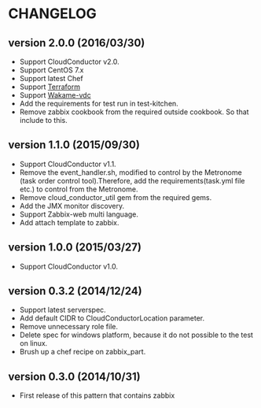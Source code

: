 CHANGELOG
=========

## version 2.0.0 (2016/03/30)

  - Support CloudConductor v2.0.
  - Support CentOS 7.x
  - Support latest Chef
  - Support [Terraform](https://www.terraform.io/)
  - Support [Wakame-vdc](http://wakame-vdc.org/)
  - Add the requirements for test run in test-kitchen.
  - Remove zabbix cookbook from the required outside cookbook. So that include to this.

## version 1.1.0 (2015/09/30)
  - Support CloudConductor v1.1.
  - Remove the event_handler.sh, modified to control by the Metronome (task order control tool).Therefore, add the requirements(task.yml file etc.) to control from the Metronome.
  - Remove cloud_conductor_util gem from the required gems.
  - Add the JMX monitor discovery.
  - Support Zabbix-web multi language.
  - Add attach template to zabbix.

## version 1.0.0 (2015/03/27)

  - Support CloudConductor v1.0.

## version 0.3.2 (2014/12/24)

  - Support latest serverspec.
  - Add default CIDR to CloudConductorLocation parameter.
  - Remove unnecessary role file.
  - Delete spec for windows platform, because it do not possible to the test on linux.
  - Brush up a chef recipe on zabbix_part.

## version 0.3.0 (2014/10/31)

  - First release of this pattern that contains zabbix
